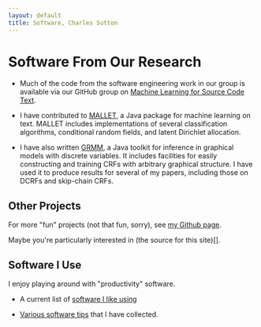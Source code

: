 ```yaml
---
layout: default
title: Software, Charles Sutton
---
```


# Software From Our Research

* Much of the code from the software engineering work in our group
  is available via our GitHub group on
  <a href="https://mast-group.github.io">Machine Learning for Source
  Code Text</a>.

* I have contributed to <a href="http://mallet.cs.umass.edu/">MALLET</a>,
a Java package for machine learning on text.  MALLET includes implementations 
of several classification algorithms, conditional random fields,
and latent Dirichlet allocation.

* I have also written <a href="http://mallet.cs.umass.edu/grmm/index.php">GRMM</a>, a Java toolkit for inference in graphical models
with discrete variables.  It includes facilities for easily constructing and
training CRFs with arbitrary graphical structure.  I have used it to produce
results for several of my papers, including those on DCRFs and skip-chain CRFs.

## Other Projects

For more "fun" projects (not that fun, sorry), see [my Github page](https://github.com/casutton/).

Maybe you're particularly interested in (the source for this site)[].

## Software I Use

I enjoy playing around with "productivity" software.

* A current list of [software I like using](software-i-use.html)

* <a href="tips.html">Various software tips</a> that I have collected.
